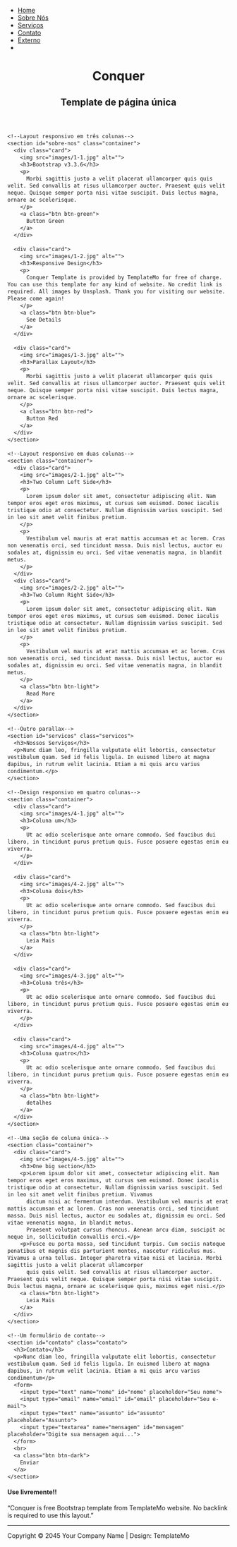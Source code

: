 <!DOCTYPE html>
<html lang="en">

<head>
  <meta charset="UTF-8">
  <meta name="viewport" content="width=device-width, initial-scale=1.0">
  <meta http-equiv="X-UA-Compatible" content="ie=edge">
  <title>Personal Portfolio Page</title>

  <link rel="stylesheet" type="text/css" href="CSS/style.css">
  <script src="https://kit.fontawesome.com/6316d7bce1.js" crossorigin="anonymous"></script>
</head>

<body>
  <!--Barra de navegação-->
  <nav>
    <ul id="nav-principal" class="nav-principal">
      <li>
        <a href="#">Home</a>
      </li>
      <li>
        <a href="#sobre-nos">Sobre Nós</a>
      </li>
      <li>
        <a href="#servicos">Serviços</a>
      </li>
      <li>
        <a href="#contato">Contato</a>
      </li>
      <li>
        <a href="#">Externo</a>
      </li>
      <li class="icon">
        <a href="javascript:void(0);" onclick="myFunction()">
          <i class="fa fa-bars"></i>
        </a>
      </li>
    </ul>
  </nav>

  <!--Primeira dobra com parallax-->
  <main>
    <header id="cabecalho" class="cabecalho">
      <h1>Conquer</h1>
      <h2>Template de página única</h2>
    </header>

    <!--Layout responsivo em três colunas-->
    <section id="sobre-nos" class="container">
      <div class="card">
        <img src="images/1-1.jpg" alt="">
        <h3>Bootstrap v3.3.6</h3>
        <p>
          Morbi sagittis justo a velit placerat ullamcorper quis quis velit. Sed convallis at risus ullamcorper auctor. Praesent quis velit neque. Quisque semper porta nisi vitae suscipit. Duis lectus magna, ornare ac scelerisque.
        </p>
        <a class="btn btn-green">
          Button Green
        </a>
      </div>

      <div class="card">
        <img src="images/1-2.jpg" alt="">
        <h3>Responsive Design</h3>
        <p>
          Conquer Template is provided by TemplateMo for free of charge. You can use this template for any kind of website. No credit link is required. All images by Unsplash. Thank you for visiting our website. Please come again!
        </p>
        <a class="btn btn-blue">
          See Details
        </a>
      </div>

      <div class="card">
        <img src="images/1-3.jpg" alt="">
        <h3>Parallax Layout</h3>
        <p>
          Morbi sagittis justo a velit placerat ullamcorper quis quis velit. Sed convallis at risus ullamcorper auctor. Praesent quis velit neque. Quisque semper porta nisi vitae suscipit. Duis lectus magna, ornare ac scelerisque.
        </p>
        <a class="btn btn-red">
          Button Red
        </a>
      </div>
    </section>

    <!--Layout responsivo em duas colunas-->
    <section class="container">
      <div class="card">
        <img src="images/2-1.jpg" alt="">
        <h3>Two Column Left Side</h3>
        <p>
          Lorem ipsum dolor sit amet, consectetur adipiscing elit. Nam tempor eros eget eros maximus, ut cursus sem euismod. Donec iaculis tristique odio at consectetur. Nullam dignissim varius suscipit. Sed in leo sit amet velit finibus pretium.
        </p>
        <p>
          Vestibulum vel mauris at erat mattis accumsan et ac lorem. Cras non venenatis orci, sed tincidunt massa. Duis nisl lectus, auctor eu sodales at, dignissim eu orci. Sed vitae venenatis magna, in blandit metus.
        </p>
      </div>
      <div class="card">
        <img src="images/2-2.jpg" alt="">
        <h3>Two Column Right Side</h3>
        <p>
          Lorem ipsum dolor sit amet, consectetur adipiscing elit. Nam tempor eros eget eros maximus, ut cursus sem euismod. Donec iaculis tristique odio at consectetur. Nullam dignissim varius suscipit. Sed in leo sit amet velit finibus pretium.
        </p>
        <p>
          Vestibulum vel mauris at erat mattis accumsan et ac lorem. Cras non venenatis orci, sed tincidunt massa. Duis nisl lectus, auctor eu sodales at, dignissim eu orci. Sed vitae venenatis magna, in blandit metus.
        </p>
        <a class="btn btn-light">
          Read More
        </a>
      </div>
    </section>

    <!--Outro parallax-->
    <section id="servicos" class="servicos">
      <h3>Nossos Serviços</h3>
      <p>Nunc diam leo, fringilla vulputate elit lobortis, consectetur vestibulum quam. Sed id felis ligula. In euismod libero at magna dapibus, in rutrum velit lacinia. Etiam a mi quis arcu varius condimentum.</p>
    </section>

    <!--Design responsivo em quatro colunas-->
    <section class="container">
      <div class="card">
        <img src="images/4-1.jpg" alt="">
        <h3>Coluna um</h3>
        <p>
          Ut ac odio scelerisque ante ornare commodo. Sed faucibus dui libero, in tincidunt purus pretium quis. Fusce posuere egestas enim eu viverra.
        </p>
      </div>

      <div class="card">
        <img src="images/4-2.jpg" alt="">
        <h3>Coluna dois</h3>
        <p>
          Ut ac odio scelerisque ante ornare commodo. Sed faucibus dui libero, in tincidunt purus pretium quis. Fusce posuere egestas enim eu viverra.
        </p>
        <a class="btn btn-light">
          Leia Mais
        </a>
      </div>

      <div class="card">
        <img src="images/4-3.jpg" alt="">
        <h3>Coluna três</h3>
        <p>
          Ut ac odio scelerisque ante ornare commodo. Sed faucibus dui libero, in tincidunt purus pretium quis. Fusce posuere egestas enim eu viverra.
        </p>
      </div>

      <div class="card">
        <img src="images/4-4.jpg" alt="">
        <h3>Coluna quatro</h3>
        <p>
          Ut ac odio scelerisque ante ornare commodo. Sed faucibus dui libero, in tincidunt purus pretium quis. Fusce posuere egestas enim eu viverra.
        </p>
        <a class="btn btn-light">
          detalhes
        </a>
      </div>
    </section>

    <!--Uma seção de coluna única-->
    <section class="container">
      <div class="card">
        <img src="images/4-5.jpg" alt="">
        <h3>One big section</h3>
        <p>Lorem ipsum dolor sit amet, consectetur adipiscing elit. Nam tempor eros eget eros maximus, ut cursus sem euismod. Donec iaculis tristique odio at consectetur. Nullam dignissim varius suscipit. Sed in leo sit amet velit finibus pretium. Vivamus
          dictum nisi ac fermentum interdum. Vestibulum vel mauris at erat mattis accumsan et ac lorem. Cras non venenatis orci, sed tincidunt massa. Duis nisl lectus, auctor eu sodales at, dignissim eu orci. Sed vitae venenatis magna, in blandit metus.
          Praesent volutpat cursus rhoncus. Aenean arcu diam, suscipit ac neque in, sollicitudin convallis orci.</p>
        <p>Fusce eu porta massa, sed tincidunt turpis. Cum sociis natoque penatibus et magnis dis parturient montes, nascetur ridiculus mus. Vivamus a urna tellus. Integer pharetra vitae nisi et lacinia. Morbi sagittis justo a velit placerat ullamcorper
          quis quis velit. Sed convallis at risus ullamcorper auctor. Praesent quis velit neque. Quisque semper porta nisi vitae suscipit. Duis lectus magna, ornare ac scelerisque quis, maximus eget nisi.</p>
        <a class="btn btn-light">
          Leia Mais
        </a>
      </div>
    </section>

    <!--Um formulário de contato-->
    <section id="contato" class="contato">
      <h3>Contato</h3>
      <p>Nunc diam leo, fringilla vulputate elit lobortis, consectetur vestibulum quam. Sed id felis ligula. In euismod libero at magna dapibus, in rutrum velit lacinia. Etiam a mi quis arcu varius condimentum</p>
      <form>
        <input type="text" name="nome" id="nome" placeholder="Seu nome">
        <input type="email" name="email" id="email" placeholder="Seu e-mail">
        <input type="text" name="assunto" id="assunto" placeholder="Assunto">
        <input type="textarea" name="mensagem" id="mensagem" placeholder="Digite sua mensagem aqui...">
      </form>
      <br>
      <a class="btn btn-dark">
        Enviar
      </a>
    </section>
  </main>

  <!--Um rodapé-->
  <footer class="rodape">
    <h4>Use livremente!!</h4>
    <p>“Conquer is free Bootstrap template from TemplateMo website. No backlink is required to use this layout.”</p>
    <hr>
    <span>Copyright © 2045 Your Company Name | Design: TemplateMo</span>
  </footer>
</body>

<script>
  function myFunction() {
    let x = document.getElementById("nav-principal");
    if (x.className === "nav-principal") {
      x.className += " responsive";
    } else {
      x.className = "nav-principal";
    }
  }
</script>

</html>
